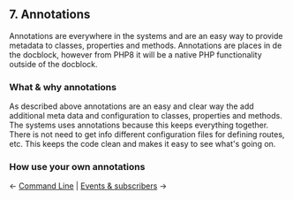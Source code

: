 ## 7. Annotations
Annotations are everywhere in the systems and are an easy way to provide metadata to classes, properties and methods. Annotations are places in de the docblock, however from PHP8 it will be a native PHP functionality outside of the docblock.

### What & why annotations
As described above annotations are an easy and clear way the add additional meta data and configuration to classes, properties and methods. The systems uses annotations because this keeps everything together. There is not need to get info different configuration files for defining routes, etc. This keeps the code clean and makes it easy to see what's going on.

### How use your own annotations

&larr; [Command Line](https://github.com/HenrivantSant/henri/blob/master/Docs/Command-Line-Interface.md#6-command-line-interface) | [Events & subscribers](https://github.com/HenrivantSant/henri/blob/master/Docs/Events-and-Subscribers.md#8-events--subscribers) &rarr;